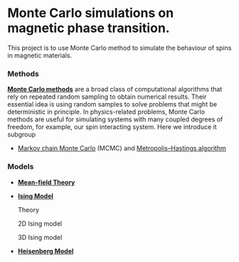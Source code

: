 # Monte Carlo simulations on magnetic phase transition.

This project is to use Monte Carlo method to simulate the behaviour of spins in magnetic materials.

### Methods

[**Monte Carlo methods**](https://en.wikipedia.org/wiki/Monte_Carlo_method) are a broad class of computational algorithms that rely on repeated random sampling to obtain numerical results. Their essential idea is using random samples to solve problems that might be deterministic in principle. In physics-related problems, Monte Carlo methods are useful for simulating systems with many coupled degrees of freedom, for example, our spin interacting system. Here we introduce it subgroup

- [Markov chain Monte Carlo]() (MCMC) and [Metropolis–Hastings algorithm]()

### Models

- [**Mean-field Theory**]()


- [**Ising Model**]()

  Theory

  2D Ising model

  3D Ising model

- [**Heisenberg Model**]()

